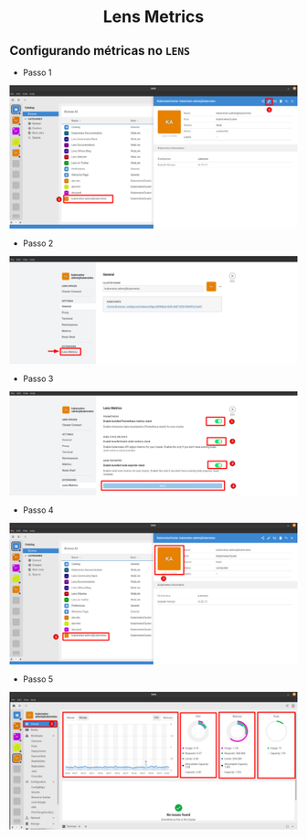 <h1 align="center">Lens Metrics</h1>

## Configurando métricas no `LENS`

- Passo 1
<p align="center">
  <img alt="lens" src="../../../data/k8s-images/lens-admin-6.png">
</p>

- Passo 2
<p align="center">
  <img alt="lens" src="../../../data/k8s-images/lens-admin-7.png">
</p>

- Passo 3
<p align="center">
  <img alt="lens" src="../../../data/k8s-images/lens-admin-8.png">
</p>

- Passo 4
<p align="center">
  <img alt="lens" src="../../../data/k8s-images/lens-admin-9.png">
</p>

- Passo 5
<p align="center">
  <img alt="lens" src="../../../data/k8s-images/lens-admin-10.png">
</p>
